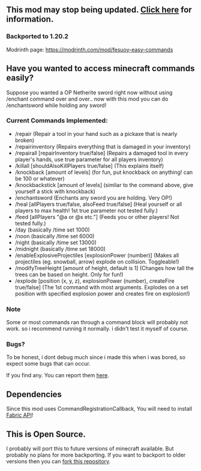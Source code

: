 ## This mod may stop being updated. [Click here](https://github.com/Fesuoy1/Easy-Commands-1.20.X/issues/2) for information.
### Backported to 1.20.2

Modrinth page: https://modrinth.com/mod/fesuoy-easy-commands

## Have you wanted to access minecraft commands easily? 

Suppose you wanted a OP Netherite sword right now without using /enchant command over and over.. now with this mod you can do /enchantsword while holding any sword!

### Current Commands Implemented:

- /repair (Repair a tool in your hand such as a pickaxe that is nearly broken)
- /repairinventory (Repairs everything that is damaged in your inventory)
- /repairall [repairInventory true/false] (Repairs a damaged tool in every player's hands, use true parameter for all players inventory)
- /killall [shouldAlsoKillPlayers true/false] (This explains itself)
- /knockback [amount of levels] (for fun, put knockback on anything! can be 100 or whatever)
- /knockbackstick [amount of levels] (simliar to the command above, give yourself a stick with knockback)
- /enchantsword (Enchants any sword you are holding. Very OP!)
- /heal [allPlayers true/false, alsoFeed true/false] (Heal yourself or all players to max health! 1st true parameter not tested fully.)
- /feed [allPlayers "@a or @s etc."] (Feeds you or other players! Not tested fully.)
- /day (basically /time set 1000)
- /noon (basically /time set 6000)
- /night (basically /time set 13000)
- /midnight (basically /time set 18000)
- /enableExplosiveProjectiles [explosionPower (number)] (Makes all projectiles (eg. snowball, arrow) explode on collision. Toggleable!)
- /modifyTreeHeight [amount of height, default is 1] (Changes how tall the trees can be based on height. Only for fun!)
- /explode [position (x, y, z), explosionPower (number), createFire true/false] (The 1st command with most arguments. Explodes on a set position with specified explosion power and creates fire on explosion!)

### Note
Some or most commands ran through a command block will probably not work. so i recommend running it normally. i didn't test it myself of course.

### Bugs?
To be honest, i dont debug much since i made this when i was bored, so expect some bugs that can occur.

If you find any. You can report them [here](https://github.com/Fesuoy1/Easy-Commands-1.20.X/issues).

## Dependencies
Since this mod uses CommandRegistrationCallback, You will need to install [Fabric API](https://modrinth.com/mod/fabric-api)!

## This is Open Source.
I probably will port this to future versions of minecraft available. But probably no plans for more backporting. If you want to backport to older versions then you can [fork this repository](https://github.com/Fesuoy1/Easy-Commands-1.20.X/fork).
